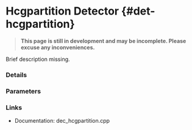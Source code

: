 # Hcgpartition Detector {#det-hcgpartition}
> **This page is still in development and may be incomplete. Please excuse any inconveniences.**

Brief description missing.

### Details

### Parameters

### Links
 * Documentation: dec_hcgpartition.cpp
